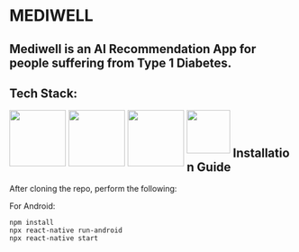 # MEDIWELL

## Mediwell is an AI Recommendation App for people suffering from Type 1 Diabetes.

## Tech Stack:

<img align="left" src="https://img.shields.io/badge/React-20232A?style=for-the-badge&logo=react&logoColor=61DAFB" style="width:100px;margin-right:5px">
<img align="left" src="https://img.shields.io/badge/gradle-02303A?style=for-the-badge&logo=gradle&logoColor=white" style="width:100px;margin-right:5px">
<img align="left" src="https://img.shields.io/badge/fastapi-109989?style=for-the-badge&logo=FASTAPI&logoColor=white" style="width:100px;margin-right:5px">
<img align="left" src="https://img.shields.io/badge/CSS3-1572B6?style=for-the-badge&logo=css3&logoColor=white" style="width:77px;margin-right:5px">
</br></br>

## Installation Guide
After cloning the repo, perform the following:

For Android:

```
npm install
npx react-native run-android
npx react-native start
```



